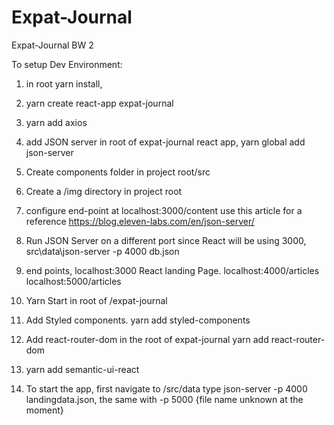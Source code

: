 # Expat-Journal
Expat-Journal BW 2

To setup Dev Environment:

1. in root yarn install, 

2. yarn create react-app expat-journal

3. yarn add axios

4. add JSON server 
 in root of expat-journal react app,  yarn global add json-server

5. Create components folder in project root/src

6. Create a /img directory in project root

7. configure end-point at localhost:3000/content 
use this article for a reference https://blog.eleven-labs.com/en/json-server/

8. Run JSON Server on a different port since React will be using 3000, src\data\json-server -p 4000 db.json

9. end points, localhost:3000 React landing Page. 
               localhost:4000/articles
               localhost:5000/articles

10. Yarn Start in root of /expat-journal 

11. Add Styled components. yarn add styled-components 

12. Add react-router-dom in the root of expat-journal yarn add react-router-dom

13. yarn add semantic-ui-react

14. To start the app, first navigate to /src/data type json-server -p 4000 landingdata.json, the same with -p 5000 {file name unknown at the moment} 